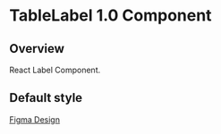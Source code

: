 # TableLabel 1.0 Component

## Overview

React Label Component.

## Default style
[Figma Design](https://www.figma.com/design/Q3aIuqsK0HWrUrOElSFEIb/TORCH-Glare-V1.4.3?node-id=6278-198101&t=Ft2XIKybUdTv2rgR-4)










